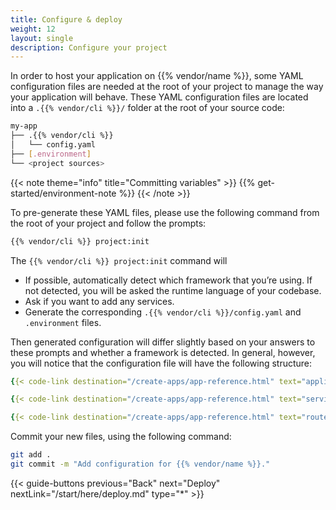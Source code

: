 ```yaml
---
title: Configure & deploy
weight: 12
layout: single
description: Configure your project
---
```


In order to host your application on {{% vendor/name %}}, some YAML configuration files are needed at the root of your project to manage the way your application will behave.
These YAML configuration files are located into a `.{{% vendor/cli %}}/` folder at the root of your source code:

```bash
my-app
├── .{{% vendor/cli %}}
│   └── config.yaml
├── [.environment]
└── <project sources>
```

{{< note theme="info" title="Committing variables" >}}
{{% get-started/environment-note %}}
{{< /note >}}

To pre-generate these YAML files, please use the following command from the root of your project and follow the prompts:
```bash {location="Terminal"}
{{% vendor/cli %}} project:init
```

The `{{% vendor/cli %}} project:init` command will 

- If possible, automatically detect which framework that you’re using. If not detected, you will be asked the runtime language of your codebase.
- Ask if you want to add any services.
- Generate the corresponding `.{{% vendor/cli %}}/config.yaml` and `.environment` files.

Then generated configuration will differ slightly based on your answers to these prompts and whether a framework is detected.
In general, however, you will notice that the configuration file will have the following structure:

```yaml {location=".upsun/config.yaml"}
{{< code-link destination="/create-apps/app-reference.html" text="applications:" title="Top-level key for all applications" >}}

{{< code-link destination="/create-apps/app-reference.html" text="services:" title="Top-level key for all services" >}}

{{< code-link destination="/create-apps/app-reference.html" text="routes:" title="Top-level key for all routes, configuring how requests are handled by the Router" >}}
```

Commit your new files, using the following command:

```bash {location="Terminal"}
git add .
git commit -m "Add configuration for {{% vendor/name %}}."
```

{{< guide-buttons previous="Back" next="Deploy" nextLink="/start/here/deploy.md" type="*" >}}
